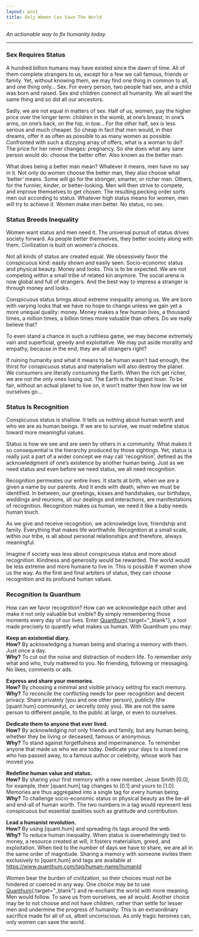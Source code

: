 ```yaml
---
layout: post
title: Only Women Can Save The World
---
```


*An actionable way to fix humanity today.*

-----

### Sex Requires Status

A hundred billion humans may have existed since the dawn of time. All of them complete strangers to us, except for a few we call famous, friends or family. Yet, without knowing them, we may find one thing in common to all, and one thing only… Sex. For every person, two people had sex, and a child was born and raised. Sex and children connect all humanity. We all want the same thing and so did all our ancestors.

Sadly, we are not equal in matters of sex. Half of us, women, pay the higher price over the longer term: children in the womb, at one’s breast, in one’s arms, on one’s back, on the hip, in tow... For the other half, sex is less serious and much cheaper. So cheap in fact that men would, in their dreams, offer it as often as possible to as many women as possible. Confronted with such a dizzying array of offers, what is a woman to do? The price for her never changes: pregnancy. So she does what any sane person would do: choose the better offer. Also known as the better man.

What does being a better man mean? Whatever it means, men have no say in it. Not only do women choose the better man, they also choose what ‘better’ means. Some will go for the stronger, smarter, or richer man. Others, for the funnier, kinder, or better-looking. Men will then strive to compete, and improve themselves to get chosen. The resulting pecking order sorts men out according to status. Whatever high status means for women, men will try to achieve it. Women make men better. No status, no sex.

### Status Breeds Inequality

Women want status and men need it. The universal pursuit of status drives society forward. As people better themselves, they better society along with them. Civilization is built on women's choices.

Not all kinds of status are created equal. We obsessively favor the conspicuous kind: easily shown and easily seen. Socio-economic status and physical beauty. Money and looks. This is to be expected. We are not competing within a small tribe of related kin anymore. The social arena is now global and full of strangers. And the best way to impress a stranger is through money and looks.

Conspicuous status brings about extreme inequality among us. We are born with varying looks that we have no hope to change unless we gain yet a more unequal quality: money. Money makes a few human lives, a thousand times, a million times, a billion times more valuable than others. Do we really believe that?

To even stand a chance in such a ruthless game, we may become extremely vain and superficial, greedy and exploitative. We may put aside morality and empathy, because in the end, they are all strangers right?

If ruining humanity and what it means to be human wasn’t bad enough, the thirst for conspicuous status and materialism will also destroy the planet. We consumers are literally consuming the Earth. When the rich get richer, we are not the only ones losing out. The Earth is the biggest loser. To be fair, without an actual planet to live on, it won’t matter then how low we let ourselves go…

### Status Is Recognition

Conspicuous status is shallow. It tells us nothing about human worth and who we are as human beings. If we are to survive, we must redefine status toward more meaningful values.

Status is how we see and are seen by others in a community. What makes it so consequential is the hierarchy produced by those sightings. Yet, status is really just a part of a wider concept we may call ‘recognition’, defined as the acknowledgment of one’s existence by another human being. Just as we need status and even before we need status, we all need recognition.

Recognition permeates our entire lives. It starts at birth, when we are a given a name by our parents. And it ends with death, when we must be identified. In between, our greetings, kisses and handshakes, our birthdays, weddings and reunions, all our dealings and interactions, are manifestations of recognition. Recognition makes us human, we need it like a baby needs human touch.

As we give and receive recognition, we acknowledge love, friendship and family. Everything that makes life worthwhile. Recognition at a small scale, within our tribe, is all about personal relationships and therefore, always meaningful.

Imagine if society was less about conspicuous status and more about recognition. Kindness and generosity would be rewarded. The world would be less extreme and more humane to live in. This is possible if women show us the way. As the first and final arbiters of status, they can choose recognition and its profound human values.

### Recognition Is Quanthum

How can we favor recognition? How can we acknowledge each other and make it not only valuable but visible? By simply remembering those moments every day of our lives. Enter [Quanthum](https://www.quanthum.com/){:target="_blank"}, a tool made precisely to quantify what makes us human. With Quanthum you may:

**Keep an existential diary.**  
**How?** By acknowledging a human being and sharing a memory with them. Just once a day.  
**Why?** To cut out the noise and distraction of modern life. To remember only what and who, truly mattered to you. No friending, following or messaging. No likes, comments or ads.

**Express and share your memories.**  
**How?** By choosing a minimal and visible privacy setting for each memory.  
**Why?** To reconcile the conflicting needs for peer recognition and decent privacy. Share privately (you and one other person), publicly (the [quant.hum] community), or secretly (only you). We are not the same person to different people, to the public at large, or even to ourselves.

**Dedicate them to anyone that ever lived.**  
**How?** By acknowledging not only friends and family, but any human being, whether they be living or deceased, famous or anonymous.  
**Why?** To stand against forgetfulness and impermanence. To remember anyone that made us who we are today. Dedicate your days to a loved one who has passed away, to a famous author or celebrity, whose work has moved you.

**Redefine human value and status.**  
**How?** By sharing your first memory with a new member, Jesse Smith [0.0], for example, their [quant.hum] tag changes to [0.1] and yours to [1.0]. Memories are thus aggregated into a single tag for every human being.  
**Why?** To challenge socio-economic status or physical beauty as the be-all and end-all of human worth. The two numbers in a tag would represent less conspicuous but essential qualities such as gratitude and contribution.

**Lead a humanist revolution.**  
**How?** By using [quant.hum] and spreading its tags around the web.  
**Why?** To reduce human inequality. When status is overwhelmingly tied to money, a resource created at will, it fosters materialism, greed, and exploitation. When tied to the number of days we have to share, we are all in the same order of magnitude. Sharing a memory with someone invites them exclusively to [quant.hum] and tags are available at https://www.quanthum.com/tag/human-name/humanId

Women bear the burden of civilization, so their choices must not be hindered or coerced in any way. One choice may be to use [Quanthum](https://www.quanthum.com/){:target="_blank"} and re-enchant the world with more meaning. Men would follow. To save us from ourselves, we all would. Another choice may be to not choose and not have children, rather than settle for lesser men and undermine the progress of humanity. This is an extraordinary sacrifice made for all of us, albeit unconscious. As only tragic heroines can, only women can save the world.

-----
